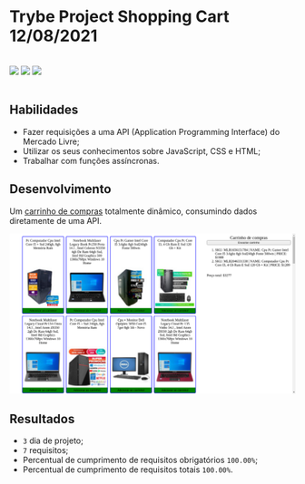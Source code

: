 # Trybe Project Shopping Cart 12/08/2021
<br>
<div style="display: inline_block">
  <img src="https://img.shields.io/badge/css3-1572B6?style=for-the-badge&logo=css3&logoColor=fff&logoWidth=20"/>
  <img src="https://img.shields.io/badge/html5-E34F26?style=for-the-badge&logo=html5&logoColor=fff&logoWidth=20"/>
  <img src="https://img.shields.io/badge/javascript-F7DF1E?style=for-the-badge&logo=javascript&logoColor=fff&logoWidth=20"/>
</div>
<br>

## Habilidades

- Fazer requisições a uma API (Application Programming Interface) do Mercado Livre;
- Utilizar os seus conhecimentos sobre JavaScript, CSS e HTML;
- Trabalhar com funções assíncronas.

## Desenvolvimento
Um [carrinho de compras](https://weltonthomasferreira.github.io/trybe-project-shopping-cart/) totalmente dinâmico, consumindo dados diretamente de uma API.

![Imagem do site desenvolvido](./readme/images/shopping-cart-site.png "Site")

## Resultados

- `3` dia de projeto;
- `7` requisitos;
- Percentual de cumprimento de requisitos obrigatórios `100.00%`;
- Percentual de cumprimento de requisitos totais `100.00%`.

